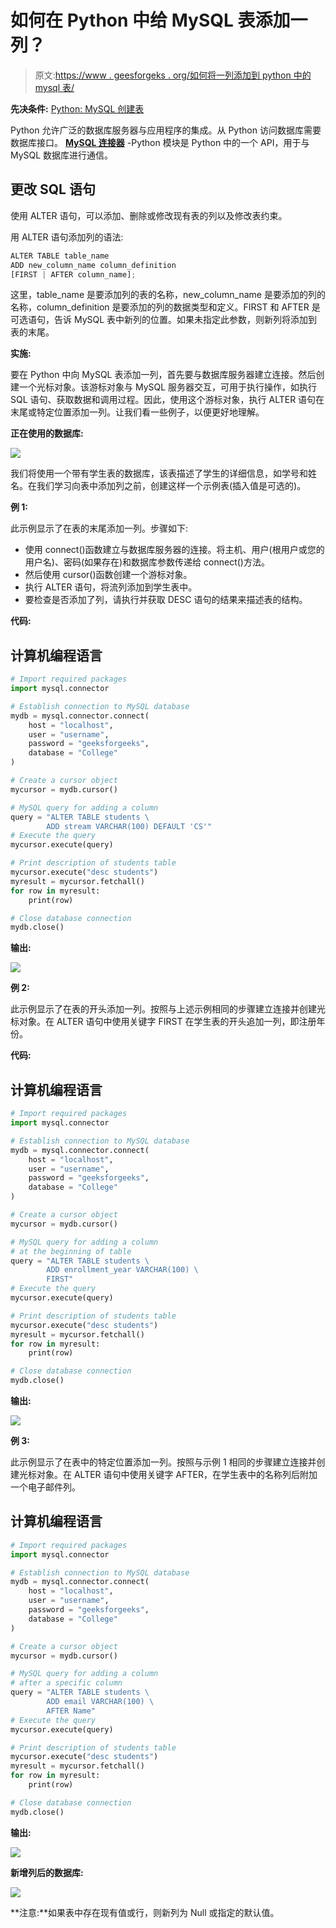 # 如何在 Python 中给 MySQL 表添加一列？

> 原文:[https://www . geesforgeks . org/如何将一列添加到 python 中的 mysql 表/](https://www.geeksforgeeks.org/how-to-add-a-column-to-a-mysql-table-in-python/)

**先决条件:** [Python: MySQL 创建表](https://www.geeksforgeeks.org/python-mysql-create-table/)

Python 允许广泛的数据库服务器与应用程序的集成。从 Python 访问数据库需要数据库接口。 [**MySQL 连接器**](https://www.geeksforgeeks.org/mysql-connector-python-module-in-python/) -Python 模块是 Python 中的一个 API，用于与 MySQL 数据库进行通信。

## **更改 SQL 语句**

使用 ALTER 语句，可以添加、删除或修改现有表的列以及修改表约束。

用 ALTER 语句添加列的语法:

```py
ALTER TABLE table_name
ADD new_column_name column_definition
[FIRST | AFTER column_name];
```

这里，table_name 是要添加列的表的名称，new_column_name 是要添加的列的名称，column_definition 是要添加的列的数据类型和定义。FIRST 和 AFTER 是可选语句，告诉 MySQL 表中新列的位置。如果未指定此参数，则新列将添加到表的末尾。

**实施:**

要在 Python 中向 MySQL 表添加一列，首先要与数据库服务器建立连接。然后创建一个光标对象。该游标对象与 MySQL 服务器交互，可用于执行操作，如执行 SQL 语句、获取数据和调用过程。因此，使用这个游标对象，执行 ALTER 语句在末尾或特定位置添加一列。让我们看一些例子，以便更好地理解。

**正在使用的数据库:**

![](img/3ae0f44f5e22507e128084811a6e315c.png)

我们将使用一个带有学生表的数据库，该表描述了学生的详细信息，如学号和姓名。在我们学习向表中添加列之前，创建这样一个示例表(插入值是可选的)。

**例 1:**

此示例显示了在表的末尾添加一列。步骤如下:

*   使用 connect()函数建立与数据库服务器的连接。将主机、用户(根用户或您的用户名)、密码(如果存在)和数据库参数传递给 connect()方法。
*   然后使用 cursor()函数创建一个游标对象。
*   执行 ALTER 语句，将流列添加到学生表中。
*   要检查是否添加了列，请执行并获取 DESC 语句的结果来描述表的结构。

**代码:**

## 计算机编程语言

```py
# Import required packages
import mysql.connector

# Establish connection to MySQL database
mydb = mysql.connector.connect(
    host = "localhost",
    user = "username",
    password = "geeksforgeeks",
    database = "College"
)

# Create a cursor object
mycursor = mydb.cursor()

# MySQL query for adding a column
query = "ALTER TABLE students \
        ADD stream VARCHAR(100) DEFAULT 'CS'"
# Execute the query 
mycursor.execute(query)

# Print description of students table
mycursor.execute("desc students")
myresult = mycursor.fetchall()
for row in myresult:
    print(row)

# Close database connection
mydb.close()
```

**输出:**

![](img/7d7ca41a9b93981eb08f398582537631.png)

**例 2:**

此示例显示了在表的开头添加一列。按照与上述示例相同的步骤建立连接并创建光标对象。在 ALTER 语句中使用关键字 FIRST 在学生表的开头追加一列，即注册年份。

**代码:**

## 计算机编程语言

```py
# Import required packages
import mysql.connector

# Establish connection to MySQL database
mydb = mysql.connector.connect(
    host = "localhost",
    user = "username",
    password = "geeksforgeeks",
    database = "College"
)

# Create a cursor object
mycursor = mydb.cursor()

# MySQL query for adding a column 
# at the beginning of table 
query = "ALTER TABLE students \
        ADD enrollment_year VARCHAR(100) \
        FIRST"
# Execute the query 
mycursor.execute(query)

# Print description of students table
mycursor.execute("desc students")
myresult = mycursor.fetchall()
for row in myresult:
    print(row)

# Close database connection
mydb.close()
```

**输出:**

![](img/1f483fd748e4aed88fbd09f2e927dc19.png)

**例 3:**

此示例显示了在表中的特定位置添加一列。按照与示例 1 相同的步骤建立连接并创建光标对象。在 ALTER 语句中使用关键字 AFTER，在学生表中的名称列后附加一个电子邮件列。

## 计算机编程语言

```py
# Import required packages
import mysql.connector

# Establish connection to MySQL database
mydb = mysql.connector.connect(
    host = "localhost",
    user = "username",
    password = "geeksforgeeks",
    database = "College"
)

# Create a cursor object
mycursor = mydb.cursor()

# MySQL query for adding a column 
# after a specific column
query = "ALTER TABLE students \
        ADD email VARCHAR(100) \
        AFTER Name"
# Execute the query 
mycursor.execute(query)

# Print description of students table
mycursor.execute("desc students")
myresult = mycursor.fetchall()
for row in myresult:
    print(row)

# Close database connection
mydb.close()
```

**输出:**

![](img/5d190fa94c92e0da69b7d225a92aa5e8.png)

**新增列后的数据库:**

![](img/47b3440be657a44279f1d248ec28f586.png)

**注意:**如果表中存在现有值或行，则新列为 Null 或指定的默认值。